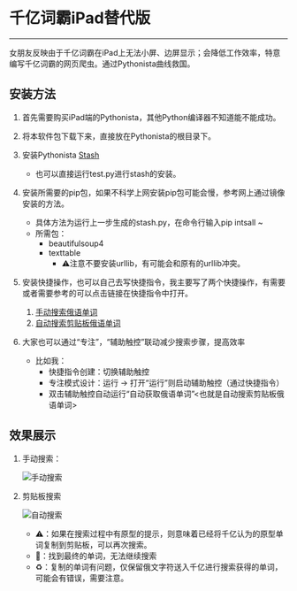 # 千亿词霸iPad替代版

---

女朋友反映由于千亿词霸在iPad上无法小屏、边屏显示；会降低工作效率，特意编写千亿词霸的网页爬虫。通过Pythonista曲线救国。

## 安装方法

1. 首先需要购买iPad端的Pythonista，其他Python编译器不知道能不能成功。
2. 将本软件包下载下来，直接放在Pythonista的根目录下。
3. 安装Pythonista [Stash]( https://github.com/ywangd/stash)
   + 也可以直接运行test.py进行stash的安装。

4. 安装所需要的pip包，如果不科学上网安装pip包可能会慢，参考网上通过镜像安装的方法。
   + 具体方法为运行上一步生成的stash.py，在命令行输入pip intsall ~
   + 所需包：
     + beautifulsoup4
     + texttable
       + ⚠️注意不要安装urllib，有可能会和原有的urllib冲突。
5. 安装快捷操作，也可以自己去写快捷指令，我主要写了两个快捷操作，有需要或者需要参考的可以点击链接在快捷指令中打开。
   1. [手动搜索俄语单词](https://www.icloud.com/shortcuts/e3ea6ecb782340fe8f19a804927d14de) 
   2. [自动搜索剪贴板俄语单词](https://www.icloud.com/shortcuts/e887261271b64d39ba7d49f5c5604e92)

6. 大家也可以通过“专注”，“辅助触控”联动减少搜索步骤，提高效率
   + 比如我：
     + 快捷指令创建：切换辅助触控
     + 专注模式设计：运行 → 打开“运行”则启动辅助触控（通过快捷指令）
     + 双击辅助触控自动运行“自动获取俄语单词”<也就是自动搜索剪贴板俄语单词>

## 效果展示

1. 手动搜索：

   ![手动搜索](repo/手动搜索.gif)

2. 剪贴板搜索

   ![自动搜索](repo/自动搜索.gif)

   + ⚠️：如果在搜索过程中有原型的提示，则意味着已经将千亿认为的原型单词复制到剪贴板，可以再次搜索。
   + 🌟：找到最终的单词，无法继续搜索
   + ♻️：复制的单词有问题，仅保留俄文字符送入千亿进行搜索获得的单词，可能会有错误，需要注意。